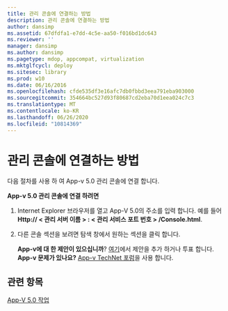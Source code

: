 ```yaml
---
title: 관리 콘솔에 연결하는 방법
description: 관리 콘솔에 연결하는 방법
author: dansimp
ms.assetid: 67dfdfa1-e7dd-4c5e-aa50-f016bd1dc643
ms.reviewer: ''
manager: dansimp
ms.author: dansimp
ms.pagetype: mdop, appcompat, virtualization
ms.mktglfcycl: deploy
ms.sitesec: library
ms.prod: w10
ms.date: 06/16/2016
ms.openlocfilehash: cfde535df3e16afc7db0fbbd3eea791eba903000
ms.sourcegitcommit: 354664bc527d93f80687cd2eba70d1eea024c7c3
ms.translationtype: MT
ms.contentlocale: ko-KR
ms.lasthandoff: 06/26/2020
ms.locfileid: "10814369"
---
```

# 관리 콘솔에 연결하는 방법


다음 절차를 사용 하 여 App-v 5.0 관리 콘솔에 연결 합니다.

**App-v 5.0 관리 콘솔에 연결 하려면**

1.  Internet Explorer 브라우저를 열고 App-V 5.0의 주소를 입력 합니다. 예를 들어 **Http:// &lt; 관리 서버 이름 &gt; : &lt; 관리 서비스 포트 번호 &gt; /Console.html**.

2.  다른 콘솔 섹션을 보려면 탐색 창에서 원하는 섹션을 클릭 합니다.

    **App-v에 대 한 제안이 있으십니까**? [여기](http://appv.uservoice.com/forums/280448-microsoft-application-virtualization)에서 제안을 추가 하거나 투표 합니다. **App-v 문제가 있나요?** [App-v TechNet 포럼](https://social.technet.microsoft.com/Forums/home?forum=mdopappv)을 사용 합니다.

## 관련 항목


[App-V 5.0 작업](operations-for-app-v-50.md)

 

 





